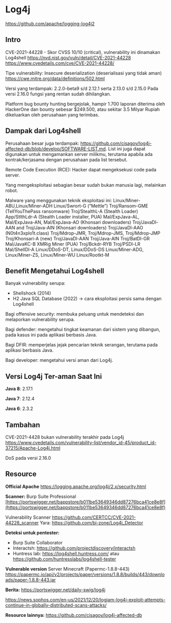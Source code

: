
# Log4j
https://github.com/apache/logging-log4j2

## Intro
CVE-2021-44228 - Skor CVSS 10/10 (critical), vulnerability ini dinamakan Log4shell
https://nvd.nist.gov/vuln/detail/CVE-2021-44228
https://www.cvedetails.com/cve/CVE-2021-44228/

Tipe vulnerability: Insecure deserialization (deserialisasi yang tidak aman)
https://cwe.mitre.org/data/definitions/502.html

Versi yang terdampak: 2.2.0-beta9 s/d 2.12.1 serta 2.13.0 s/d 2.15.0
Pada versi 2.16.0 fungsi yang rentan sudah dihilangkan.

Platform bug bounty hunting bergejolak, hampir 1.700 laporan diterima oleh HackerOne dan bounty sebesar $249.500, atau sekitar 3.5 Milyar Rupiah dikeluarkan oleh perusahaan yang terimbas.

## Dampak dari Log4shell
Perusahaan besar juga terdampak: https://github.com/cisagov/log4j-affected-db/blob/develop/SOFTWARE-LIST.md. List ini juga dapat digunakan untuk mengamankan server milikmu, terutama apabila ada kontrak/kerjasama dengan perusahaan pada list tersebut.

Remote Code Execution (RCE): Hacker dapat mengeksekusi code pada server.

Yang mengeksploitasi sebagian besar sudah bukan manusia lagi, melainkan robot.

Malware yang menggunakan teknik eksploitasi ini:
Linux/Miner-ABU,Linux/Miner-ADH
Linux/Swrort-G (“Mettle”)
Troj/Ransom-GME (TellYouThePass ransomware)
Troj/StealthL-A (Stealth Loader)
App/StlthLdr-A (Stealth Loader installer, PUA)
Mal/ExpJava-AL, Mal/ExpJava-AN, Mal/ExpJava-AO (Khonsari downloaders)
Troj/JavaDl-AAN and Troj/Java-AIN (Khonsari downloaders)
Troj/JavaDl-AAO (N0t4n3xplo1t.class)
Troj/Mdrop-JMR, Troj/Mdrop-JMS, Troj/Mdrop-JMP
Troj/Khonsari-A (new)
Troj/JavaDl-AAN
Troj/Java-AIN
Troj/BatDl-GR
Mal/JavaKC-B
XMRig Miner (PUA)
Troj/Bckdr-RYB
Troj/PSDl-LR
Mal/ShellDl-A
Linux/DDoS-DT, Linux/DDoS-DS
Linux/Miner-ADG, Linux/Miner-ZS, Linux/Miner-WU
Linux/Rootkt-M


## Benefit Mengetahui Log4shell
Banyak vulnerability serupa:
- Shellshock (2014)
- H2 Java SQL Database (2022) -> cara eksploitasi persis sama dengan Log4shell

Bagi offensive security: membuka peluang untuk mendeteksi dan melaporkan vulnerability serupa.

Bagi defender: mengetahui tingkat keamanan dari sistem yang dibangun, pada kasus ini pada aplikasi berbasis Java.

Bagi DFIR: memperjelas jejak pencarian teknik serangan, terutama pada aplikasi berbasis Java.

Bagi developer: mengetahui versi aman dari Log4j.


## Versi Log4j Ter-aman Saat Ini
**Java 8**: 2.17.1

**Java 7**: 2.12.4

**Java 6**: 2.3.2



## Tambahan
CVE-2021-4428 bukan vulnerability terakhir pada Log4j
https://www.cvedetails.com/vulnerability-list/vendor_id-45/product_id-37215/Apache-Log4j.html

DoS pada versi 2.16.0

## Resource
**Official Apache**
https://logging.apache.org/log4j/2.x/security.html

**Scanner:**
Burp Suite Professional
[https://portswigger.net/bappstore/b011be53649346dd87276bca41ce8e8f](https://portswigger.net/bappstore/b011be53649346dd87276bca41ce8e8f)

Vulnerability Scanner
https://github.com/CERTCC/CVE-2021-44228_scanner
Yara: https://github.com/bi-zone/Log4j_Detector


**Deteksi untuk pentester:**
- Burp Suite Collaborator
- Interactsh: https://github.com/projectdiscovery/interactsh
- Huntress lab: https://log4shell.huntress.com/ atau https://github.com/huntresslabs/log4shell-tester

**Vulnerable version**
Server Minecraft (Papermc-1.8.8-443)
https://papermc.io/api/v2/projects/paper/versions/1.8.8/builds/443/downloads/paper-1.8.8-443.jar


**Berita:**
https://portswigger.net/daily-swig/log4j

https://news.sophos.com/en-us/2021/12/20/logjam-log4j-exploit-attempts-continue-in-globally-distributed-scans-attacks/

**Resource lainnya:**
https://github.com/cisagov/log4j-affected-db
